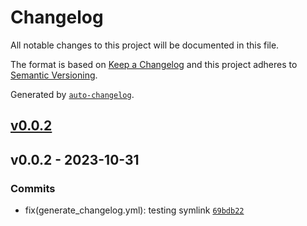 # Changelog

All notable changes to this project will be documented in this file.

The format is based on [Keep a Changelog](https://keepachangelog.com/en/1.0.0/)
and this project adheres to [Semantic Versioning](https://semver.org/spec/v2.0.0.html).

Generated by [`auto-changelog`](https://github.com/CookPete/auto-changelog).

## [v0.0.2](https://github.com/dstroy0/InputHandler/compare/v0.0.2...v0.0.2)

## v0.0.2 - 2023-10-31

### Commits

- fix(generate_changelog.yml): testing symlink [`69bdb22`](https://github.com/dstroy0/InputHandler/commit/69bdb2285fd5d616663ebb870cabdf34b0b98521)
